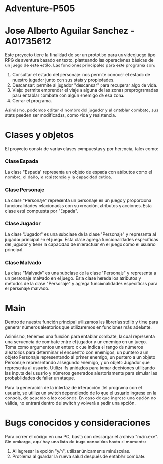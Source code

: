 # Adventure-P505
# Jose Alberto Aguilar Sanchez - A01735612

Este proyecto tiene la finalidad de ser un prototipo para un videojuego tipo RPG de aventura basado en texto, planteando las operaciones básicas de un juego de este estilo. Las funciones principales para este programa son:

1. Consultar el estado del personaje: nos permite conocer el estado de nuestro jugador junto con sus stats y propiedades.
2. Descansar: permite al jugador "descansar" para recuperar algo de vida.
3. Viaje: permite emprender el viaje a alguna de las zonas preprogramadas para entablar combate con algún enemigo de esa zona.
4. Cerrar el programa.

Asimismo, podemos editar el nombre del jugador y al entablar combate, sus stats pueden ser modificadas, como vida y resistencia.

# Clases y objetos
El proyecto consta de varias clases compuestas y por herencia, tales como:

### Clase Espada
La clase "Espada" representa un objeto de espada con atributos como el nombre, el daño, la resistencia y la capacidad crítica.

### Clase Personaje
La clase "Personaje" representa un personaje en un juego y proporciona funcionalidades relacionadas con su creación, atributos y acciones. Esta clase está compuesta por "Espada".

### Clase Jugador
La clase "Jugador" es una subclase de la clase "Personaje" y representa al jugador principal en el juego. Esta clase agrega funcionalidades específicas del jugador y tiene la capacidad de interactuar en el juego como el usuario principal.

### Clase Malvado
La clase "Malvado" es una subclase de la clase "Personaje" y representa a un personaje malvado en el juego. Esta clase hereda los atributos y métodos de la clase "Personaje" y agrega funcionalidades específicas para el personaje malvado.

# Main
Dentro de nuestra función principal utilizamos las librerías stdlib y time para generar números aleatorios que utilizaremos en funciones más adelante.

Asimismo, tenemos una función para entablar combate, la cual representa una secuencia de combate entre el jugador y un enemigo en un juego. Toma como argumentos un entero x que indica el rango de números aleatorios para determinar el encuentro con enemigos, un puntero a un objeto Personaje representando al primer enemigo, un puntero a un objeto Personaje representando al segundo enemigo, y un objeto Jugador que representa al usuario. Utiliza ifs anidados para tomar decisiones utilizando las inputs del usuario y números generados aleatoriamente para simular las probabilidades de fallar un ataque.

Para la generación de la interfaz de interacción del programa con el usuario, se utiliza un switch dependiendo de lo que el usuario ingrese en la consola, de acuerdo a las opciones. En caso de que ingrese una opción no válida, no entrará dentro del switch y volverá a pedir una opción.

# Bugs conocidos y consideraciones
Para correr el código en una PC, basta con descargar el archivo "main.exe". Sin embargo, aquí hay una lista de bugs conocidos hasta el momento:

1. Al ingresar la opción "y/n", utilizar únicamente minúsculas.
2. Problema al guardar la nueva salud después de entablar combate.
